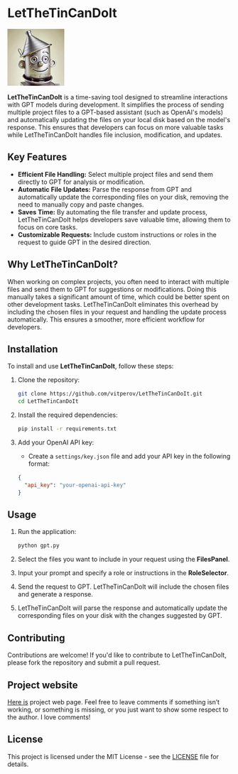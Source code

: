 # LetTheTinCanDoIt
![LetTheTinCanDoIt](resources/tinCan_big.png)

**LetTheTinCanDoIt** is a time-saving tool designed to streamline interactions with GPT models during development. It simplifies the process of sending multiple project files to a GPT-based assistant (such as OpenAI's models) and automatically updating the files on your local disk based on the model's response. This ensures that developers can focus on more valuable tasks while LetTheTinCanDoIt handles file inclusion, modification, and updates.

## Key Features

- **Efficient File Handling:** Select multiple project files and send them directly to GPT for analysis or modification.
- **Automatic File Updates:** Parse the response from GPT and automatically update the corresponding files on your disk, removing the need to manually copy and paste changes.
- **Saves Time:** By automating the file transfer and update process, LetTheTinCanDoIt helps developers save valuable time, allowing them to focus on core tasks.
- **Customizable Requests:** Include custom instructions or roles in the request to guide GPT in the desired direction.

## Why LetTheTinCanDoIt?

When working on complex projects, you often need to interact with multiple files and send them to GPT for suggestions or modifications. Doing this manually takes a significant amount of time, which could be better spent on other development tasks. LetTheTinCanDoIt eliminates this overhead by including the chosen files in your request and handling the update process automatically. This ensures a smoother, more efficient workflow for developers.

## Installation

To install and use **LetTheTinCanDoIt**, follow these steps:

1. Clone the repository:

    ```bash
    git clone https://github.com/vitperov/LetTheTinCanDoIt.git
    cd LetTheTinCanDoIt
    ```

2. Install the required dependencies:

    ```bash
    pip install -r requirements.txt
    ```

3. Add your OpenAI API key:

   - Create a `settings/key.json` file and add your API key in the following format:

    ```json
    {
      "api_key": "your-openai-api-key"
    }
    ```

## Usage

1. Run the application:

    ```bash
    python gpt.py
    ```

2. Select the files you want to include in your request using the **FilesPanel**.
3. Input your prompt and specify a role or instructions in the **RoleSelector**.
4. Send the request to GPT. LetTheTinCanDoIt will include the chosen files and generate a response.
5. LetTheTinCanDoIt will parse the response and automatically update the corresponding files on your disk with the changes suggested by GPT.

## Contributing

Contributions are welcome! If you'd like to contribute to LetTheTinCanDoIt, please fork the repository and submit a pull request.

## Project website
[Here is](https://vt-tech.eu/en/articles/programming/9-letthetincandoit-how-a-programmer-can-achieve-5x-more-in-the-same-time) project web page. Feel free to leave comments if something isn’t working, or something is missing, or you just want to show some respect to the author. I love comments!

## License

This project is licensed under the MIT License - see the [LICENSE](LICENSE) file for details.
